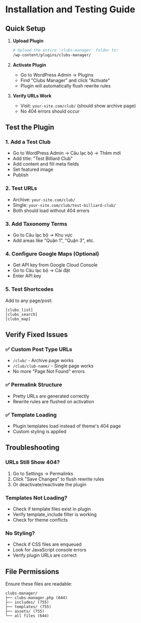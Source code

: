 # Installation and Testing Guide

## Quick Setup

1. **Upload Plugin**
   ```bash
   # Upload the entire 'clubs-manager' folder to:
   /wp-content/plugins/clubs-manager/
   ```

2. **Activate Plugin**
   - Go to WordPress Admin → Plugins
   - Find "Clubs Manager" and click "Activate"
   - Plugin will automatically flush rewrite rules

3. **Verify URLs Work**
   - Visit: `your-site.com/club/` (should show archive page)
   - No 404 errors should occur

## Test the Plugin

### 1. Add a Test Club
- Go to WordPress Admin → Câu lạc bộ → Thêm mới
- Add title: "Test Billiard Club"
- Add content and fill meta fields
- Set featured image
- Publish

### 2. Test URLs
- Archive: `your-site.com/club/`
- Single: `your-site.com/club/test-billiard-club/`
- Both should load without 404 errors

### 3. Add Taxonomy Terms
- Go to Câu lạc bộ → Khu vực
- Add areas like "Quận 1", "Quận 3", etc.

### 4. Configure Google Maps (Optional)
- Get API key from Google Cloud Console
- Go to Câu lạc bộ → Cài đặt
- Enter API key

### 5. Test Shortcodes
Add to any page/post:
```
[clubs_list]
[clubs_search]
[clubs_map]
```

## Verify Fixed Issues

### ✅ Custom Post Type URLs
- `/club/` - Archive page works
- `/club/club-name/` - Single page works
- No more "Page Not Found" errors

### ✅ Permalink Structure
- Pretty URLs are generated correctly
- Rewrite rules are flushed on activation

### ✅ Template Loading
- Plugin templates load instead of theme's 404 page
- Custom styling is applied

## Troubleshooting

### URLs Still Show 404?
1. Go to Settings → Permalinks
2. Click "Save Changes" to flush rewrite rules
3. Or deactivate/reactivate the plugin

### Templates Not Loading?
- Check if template files exist in plugin
- Verify template_include filter is working
- Check for theme conflicts

### No Styling?
- Check if CSS files are enqueued
- Look for JavaScript console errors
- Verify plugin URLs are correct

## File Permissions
Ensure these files are readable:
```
clubs-manager/
├── clubs-manager.php (644)
├── includes/ (755)
├── templates/ (755)
├── assets/ (755)
└── all files (644)
```